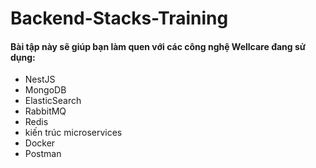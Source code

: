 # Backend-Stacks-Training
#### Bài tập này sẽ giúp bạn làm quen với các công nghệ Wellcare đang sử dụng:
- NestJS
- MongoDB
- ElasticSearch 
- RabbitMQ
- Redis
- kiến trúc microservices
- Docker
- Postman
